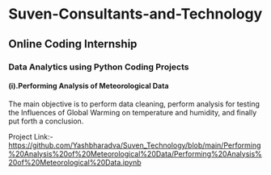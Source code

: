 # Suven-Consultants-and-Technology
## Online Coding Internship

### Data Analytics using Python Coding Projects
#### (i).Performing Analysis of Meteorological Data

The main objective is to perform data cleaning, perform analysis for testing the Influences of Global Warming on temperature and humidity, and finally put forth a conclusion.

Project Link:-https://github.com/Yashbharadva/Suven_Technology/blob/main/Performing%20Analysis%20of%20Meteorological%20Data/Performing%20Analysis%20of%20Meteorological%20Data.ipynb
